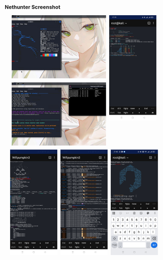 
<h3>Nethunter Screenshot</h3>
<div style="display: flex; flex-wrap: wrap; justify-content: center; gap: 10px;">

  

  <div style="display: flex; flex-direction: column; gap: 10px;">
    <a href="image/preview2.jpg" target="_blank">
      <img src="image/preview2.jpg" width="300px" height="200px" style="object-fit: cover;" alt="Nethunter Screenshot">
    </a>
    <a href="image/preview3.jpg" target="_blank">
      <img src="image/preview3.jpg" width="300px" height="200px" style="object-fit: cover;" alt="Nethunter Screenshot">
    </a>
  </div>

  <a href="image/preview1.jpg" target="_blank">
    <img src="image/preview1.jpg" width="150px" alt="Nethunter Screenshot">
  </a>

  <a href="image/preview4.jpg" target="_blank">
    <img src="image/preview4.jpg" width="150px" alt="Nethunter Screenshot">
  </a>
  <a href="image/preview5.jpg" target="_blank">
    <img src="image/preview5.jpg" width="150px" alt="Nethunter Screenshot">
  </a>
  <a href="image/preview6.jpg" target="_blank">
    <img src="image/preview6.jpg" width="150px" alt="Nethunter Screenshot">
  </a>

</div>

